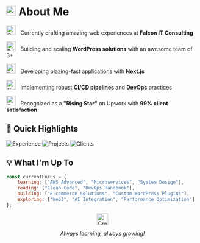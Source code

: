 # <img src="https://raw.githubusercontent.com/Tarikul-Islam-Anik/Animated-Fluent-Emojis/master/Emojis/Objects/Magic%20Wand.png" alt="Magic Wand" width="25" height="25" /> About Me

<div align="left">
  <p>
    <img src="https://raw.githubusercontent.com/Tarikul-Islam-Anik/Animated-Fluent-Emojis/master/Emojis/Objects/Desktop%20Computer.png" alt="Computer" width="25" height="25" /> &nbsp; Currently crafting amazing web experiences at <b>Falcon IT Consulting</b>
  </p>

  <p>
    <img src="https://raw.githubusercontent.com/Tarikul-Islam-Anik/Animated-Fluent-Emojis/master/Emojis/Objects/Briefcase.png" alt="Briefcase" width="25" height="25" /> &nbsp; Building and scaling <b>WordPress solutions</b> with an awesome team of 3+
  </p>

  <p>
    <img src="https://raw.githubusercontent.com/Tarikul-Islam-Anik/Animated-Fluent-Emojis/master/Emojis/Objects/Rocket.png" alt="Rocket" width="25" height="25" /> &nbsp; Developing blazing-fast applications with <b>Next.js</b>
  </p>

  <p>
    <img src="https://raw.githubusercontent.com/Tarikul-Islam-Anik/Animated-Fluent-Emojis/master/Emojis/Objects/Gear.png" alt="Gear" width="25" height="25" /> &nbsp; Implementing robust <b>CI/CD pipelines</b> and <b>DevOps</b> practices
  </p>

  <p>
    <img src="https://raw.githubusercontent.com/Tarikul-Islam-Anik/Animated-Fluent-Emojis/master/Emojis/Objects/Trophy.png" alt="Trophy" width="25" height="25" /> &nbsp; Recognized as a <b>"Rising Star"</b> on Upwork with <b>99% client satisfaction</b>
  </p>
</div>

## 🌟 Quick Highlights

<div align="left">
  <img src="https://img.shields.io/badge/Experience-3%2B%20Years-brightgreen?style=for-the-badge&labelColor=000000" alt="Experience" />
  <img src="https://img.shields.io/badge/Projects-50%2B-blue?style=for-the-badge&labelColor=000000" alt="Projects" />
  <img src="https://img.shields.io/badge/Clients-Global-orange?style=for-the-badge&labelColor=000000" alt="Clients" />
</div>

## 💡 What I'm Up To

```javascript
const currentFocus = {
    learning: ["AWS Advanced", "Microservices", "System Design"],
    reading: ["Clean Code", "DevOps Handbook"],
    building: ["E-commerce Solutions", "Custom WordPress Plugins"],
    exploring: ["Web3", "AI Integration", "Performance Optimization"]
};
```

<div align="center">
  <img src="https://raw.githubusercontent.com/Tarikul-Islam-Anik/Animated-Fluent-Emojis/master/Emojis/Objects/Chart%20Increasing.png" alt="Growth" width="30" height="30" />
  <p><i>Always learning, always growing!</i></p>
</div>

